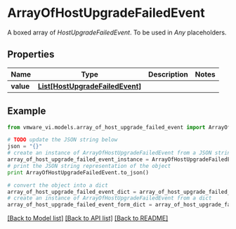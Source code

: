 # ArrayOfHostUpgradeFailedEvent

A boxed array of *HostUpgradeFailedEvent*. To be used in *Any* placeholders. 

## Properties
Name | Type | Description | Notes
------------ | ------------- | ------------- | -------------
**value** | [**List[HostUpgradeFailedEvent]**](HostUpgradeFailedEvent.md) |  | 

## Example

```python
from vmware_vi.models.array_of_host_upgrade_failed_event import ArrayOfHostUpgradeFailedEvent

# TODO update the JSON string below
json = "{}"
# create an instance of ArrayOfHostUpgradeFailedEvent from a JSON string
array_of_host_upgrade_failed_event_instance = ArrayOfHostUpgradeFailedEvent.from_json(json)
# print the JSON string representation of the object
print ArrayOfHostUpgradeFailedEvent.to_json()

# convert the object into a dict
array_of_host_upgrade_failed_event_dict = array_of_host_upgrade_failed_event_instance.to_dict()
# create an instance of ArrayOfHostUpgradeFailedEvent from a dict
array_of_host_upgrade_failed_event_form_dict = array_of_host_upgrade_failed_event.from_dict(array_of_host_upgrade_failed_event_dict)
```
[[Back to Model list]](../README.md#documentation-for-models) [[Back to API list]](../README.md#documentation-for-api-endpoints) [[Back to README]](../README.md)


